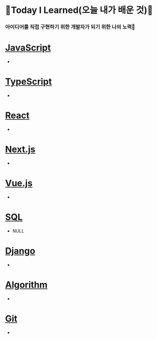 # 🌱Today I Learned(오늘 내가 배운 것)🌱

<h3> 아이디어를 직접 구현하기 위한 개발자가 되기 위한 나의 노력🤞 </h3>


# [JavaScript](/TIL/Algorithm/)

-

# [TypeScript](/TIL/TS/)

-

# [React](/TIL//React/)

-

# [Next.js](/TIL/Next.js/)

-

# [Vue.js](/TIL/Vue.js/)

-

# [SQL](/TIL/SQL/)

- NULL

# [Django](/TIL/Django/)

-

# [Algorithm](/TIL/Algorithm/)

-

# [Git](/TIL/GIT/)

-
